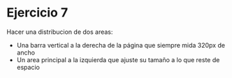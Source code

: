 # Ejercicio 7

Hacer una distribucion de dos areas:
- Una barra vertical a la derecha de la página que siempre mida 320px de ancho
- Un area principal a la izquierda que ajuste su tamaño a lo que reste de espacio
